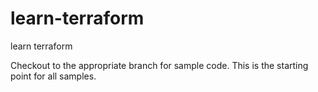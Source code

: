 # learn-terraform

learn terraform

Checkout to the appropriate branch for sample code. This is the starting point for all samples.